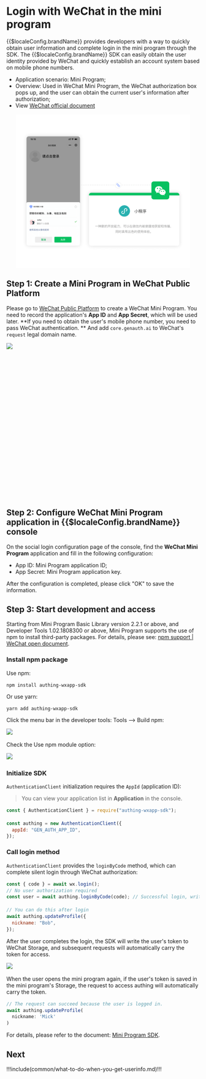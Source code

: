 # Login with WeChat in the mini program

<LastUpdated/>

{{$localeConfig.brandName}} provides developers with a way to quickly obtain user information and complete login in the mini program through the SDK. The {{$localeConfig.brandName}} SDK can easily obtain the user identity provided by WeChat and quickly establish an account system based on mobile phone numbers.

- Application scenario: Mini Program;
- Overview: Used in WeChat Mini Program, the WeChat authorization box pops up, and the user can obtain the current user's information after authorization;
- View [WeChat official document](https://developers.weixin.qq.com/miniprogram/dev/framework/open-ability/login.html)

<img src="./images/wechat-mini-program-login.png" height="400px" style="display:block;margin: 0 auto;"/>

## Step 1: Create a Mini Program in WeChat Public Platform

Please go to [WeChat Public Platform](https://mp.weixin.qq.com/wxopen/waregister?action=step1&token=&lang=zh_CN) to create a WeChat Mini Program. You need to record the application's **App ID** and **App Secret**, which will be used later. **If you need to obtain the user's mobile phone number, you need to pass WeChat authentication. ** And add `core.genauth.ai` to WeChat's `request` legal domain name.

<img src="~@imagesZhCn/reference/config-request-valid-domain.png" height="400px" style="display:block;margin: 0 auto;">

## Step 2: Configure WeChat Mini Program application in {{$localeConfig.brandName}} console

On the social login configuration page of the console, find the **WeChat Mini Program** application and fill in the following configuration:

- App ID: Mini Program application ID;
- App Secret: Mini Program application key.

After the configuration is completed, please click "OK" to save the information.

## Step 3: Start development and access

Starting from Mini Program Basic Library version 2.2.1 or above, and Developer Tools 1.02.1808300 or above, Mini Program supports the use of npm to install third-party packages. For details, please see: [npm support | WeChat open document](https://developers.weixin.qq.com/miniprogram/dev/devtools/npm.html).

### Install npm package

Use npm:

```
npm install authing-wxapp-sdk
```

Or use yarn:

```
yarn add authing-wxapp-sdk
```

Click the menu bar in the developer tools: Tools --> Build npm:

<img src="~@imagesZhCn/reference/wxmp-npm.png" height="400px">

Check the Use npm module option:

![](~@imagesZhCn/reference/wxmp-npm2.png)

### Initialize SDK

`AuthenticationClient` initialization requires the `AppId` (application ID):

> You can view your application list in **Application** in the console.

```js
const { AuthenticationClient } = require("authing-wxapp-sdk");

const authing = new AuthenticationClient({
  appId: "GEN_AUTH_APP_ID",
});
```

### Call login method

`AuthenticationClient` provides the `loginByCode` method, which can complete silent login through WeChat authorization:

```javascript
const { code } = await wx.login();
// No user authorization required
const user = await authing.loginByCode(code); // Successful login, write token to WeChat Storage

// You can do this after login
await authing.updateProfile({
  nickname: "Bob",
});
```

After the user completes the login, the SDK will write the user's token to WeChat Storage, and subsequent requests will automatically carry the token for access.

![](~@imagesZhCn/reference/20201112165637.png)

When the user opens the mini program again, if the user's token is saved in the mini program's Storage, the request to access authing will automatically carry the token.

```javascript
// The request can succeed because the user is logged in.
await authing.updateProfile(
  nickname: 'Mick'
)
```

For details, please refer to the document: [Mini Program SDK](/reference/sdk-for-wxapp.md).

## Next

!!!include(common/what-to-do-when-you-get-userinfo.md)!!!
